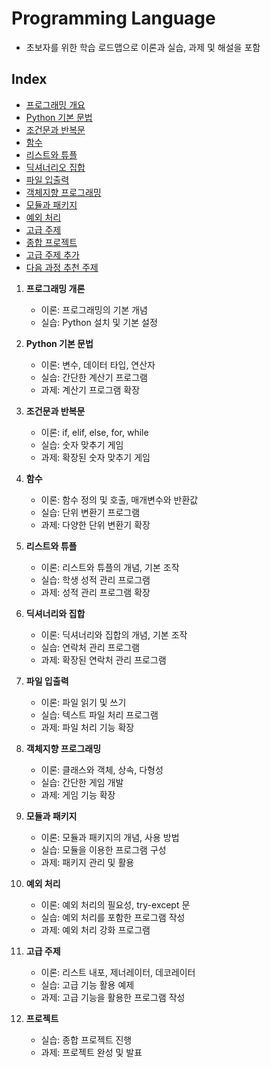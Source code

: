 # Programming Language 
- 초보자를 위한 학습 로드맵으로 이론과 실습, 과제 및 해설을 포함

## Index
- [프로그래밍 개요](./02.md)
- [Python 기본 문법](./03.md)
- [조건문과 반복문](./04.md)
- [함수](./05.md)
- [리스트와 튜플](./06.md)
- [딕셔너리오 집합](./07.md)
- [파일 입출력](./08.md)
- [객체지향 프로그래밍](./09.md)
- [모듈과 패키지](./10.md)
- [예외 처리](./11.md)
- [고급 주제](./12.md)
- [종합 프로젝트](./13.md)
- [고급 주제 추가](./14.md)
- [다음 과정 추천 주제](./15.md)

1. **프로그래밍 개론**
    - 이론: 프로그래밍의 기본 개념
    - 실습: Python 설치 및 기본 설정

2. **Python 기본 문법**
    - 이론: 변수, 데이터 타입, 연산자
    - 실습: 간단한 계산기 프로그램
    - 과제: 계산기 프로그램 확장

3. **조건문과 반복문**
    - 이론: if, elif, else, for, while
    - 실습: 숫자 맞추기 게임
    - 과제: 확장된 숫자 맞추기 게임

4. **함수**
    - 이론: 함수 정의 및 호출, 매개변수와 반환값
    - 실습: 단위 변환기 프로그램
    - 과제: 다양한 단위 변환기 확장

5. **리스트와 튜플**
    - 이론: 리스트와 튜플의 개념, 기본 조작
    - 실습: 학생 성적 관리 프로그램
    - 과제: 성적 관리 프로그램 확장

6. **딕셔너리와 집합**
    - 이론: 딕셔너리와 집합의 개념, 기본 조작
    - 실습: 연락처 관리 프로그램
    - 과제: 확장된 연락처 관리 프로그램

7. **파일 입출력**
    - 이론: 파일 읽기 및 쓰기
    - 실습: 텍스트 파일 처리 프로그램
    - 과제: 파일 처리 기능 확장

8. **객체지향 프로그래밍**
    - 이론: 클래스와 객체, 상속, 다형성
    - 실습: 간단한 게임 개발
    - 과제: 게임 기능 확장

9. **모듈과 패키지**
    - 이론: 모듈과 패키지의 개념, 사용 방법
    - 실습: 모듈을 이용한 프로그램 구성
    - 과제: 패키지 관리 및 활용

10. **예외 처리**
    - 이론: 예외 처리의 필요성, try-except 문
    - 실습: 예외 처리를 포함한 프로그램 작성
    - 과제: 예외 처리 강화 프로그램

11. **고급 주제**
    - 이론: 리스트 내포, 제너레이터, 데코레이터
    - 실습: 고급 기능 활용 예제
    - 과제: 고급 기능을 활용한 프로그램 작성

12. **프로젝트**
    - 실습: 종합 프로젝트 진행
    - 과제: 프로젝트 완성 및 발표
